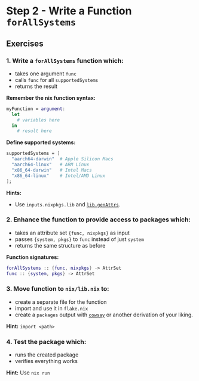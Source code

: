 # Step 2 - Write a Function `forAllSystems`

## Exercises

### 1. **Write a `forAllSystems` function which:**

  - takes one argument `func`
  - calls `func` for all `supportedSystems`
  - returns the result

   **Remember the nix function syntax:**
   ```nix
   myFunction = argument: 
     let
       # variables here
     in
       # result here
   ```
   
   **Define supported systems:**
   ```nix
   supportedSystems = [
     "aarch64-darwin"  # Apple Silicon Macs
     "aarch64-linux"   # ARM Linux
     "x86_64-darwin"   # Intel Macs  
     "x86_64-linux"    # Intel/AMD Linux
   ];
   ```
  **Hints:**
   
   - Use `inputs.nixpkgs.lib` and
     [`lib.genAttrs`](https://noogle.dev/f/lib/genAttrs).

### 2. **Enhance the function to provide access to packages which:**

   - takes an attribute set `{func, nixpkgs}` as input
   - passes `{system, pkgs}` to `func` instead of just `system`
   - returns the same structure as before

   **Function signatures:**
   ```nix
   forAllSystems :: {func, nixpkgs} -> AttrSet
   func :: {system, pkgs} -> AttrSet
   ```

### 3. **Move function to `nix/lib.nix` to:**

   - create a separate file for the function
   - import and use it in `flake.nix` 
   - create a `packages` output with [`cowsay`](https://search.nixos.org/packages?channel=25.05&show=cowsay&query=cowsay) or another derivation of your liking.

   **Hint:** `import <path>`

### 4. **Test the package which:**

   - runs the created package
   - verifies everything works

   **Hint:** Use `nix run`
